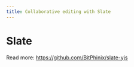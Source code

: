 ```yaml
---
title: Collaborative editing with Slate
---
```


# Slate

Read more: https://github.com/BitPhinix/slate-yjs
